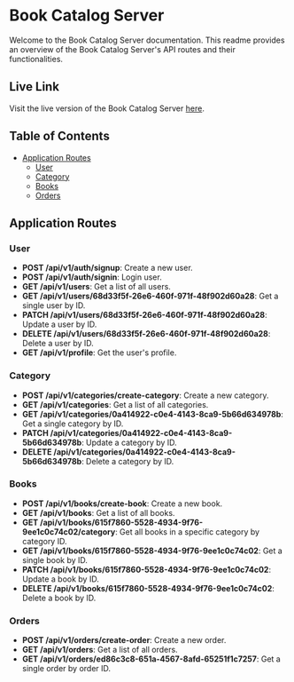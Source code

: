# Book Catalog Server

Welcome to the Book Catalog Server documentation. This readme provides an overview of the Book Catalog Server's API routes and their functionalities.

## Live Link
Visit the live version of the Book Catalog Server [here](https://book-catalog-server-lbr599tom-mh01-hasan.vercel.app).

## Table of Contents
- [Application Routes](#application-routes)
  - [User](#user)
  - [Category](#category)
  - [Books](#books)
  - [Orders](#orders)

## Application Routes

### User
- **POST /api/v1/auth/signup**: Create a new user.
- **POST /api/v1/auth/signin**: Login user.
- **GET /api/v1/users**: Get a list of all users.
- **GET /api/v1/users/68d33f5f-26e6-460f-971f-48f902d60a28**: Get a single user by ID.
- **PATCH /api/v1/users/68d33f5f-26e6-460f-971f-48f902d60a28**: Update a user by ID.
- **DELETE /api/v1/users/68d33f5f-26e6-460f-971f-48f902d60a28**: Delete a user by ID.
- **GET /api/v1/profile**: Get the user's profile.

### Category
- **POST /api/v1/categories/create-category**: Create a new category.
- **GET /api/v1/categories**: Get a list of all categories.
- **GET /api/v1/categories/0a414922-c0e4-4143-8ca9-5b66d634978b**: Get a single category by ID.
- **PATCH /api/v1/categories/0a414922-c0e4-4143-8ca9-5b66d634978b**: Update a category by ID.
- **DELETE /api/v1/categories/0a414922-c0e4-4143-8ca9-5b66d634978b**: Delete a category by ID.

### Books
- **POST /api/v1/books/create-book**: Create a new book.
- **GET /api/v1/books**: Get a list of all books.
- **GET /api/v1/books/615f7860-5528-4934-9f76-9ee1c0c74c02/category**: Get all books in a specific category by category ID.
- **GET /api/v1/books/615f7860-5528-4934-9f76-9ee1c0c74c02**: Get a single book by ID.
- **PATCH /api/v1/books/615f7860-5528-4934-9f76-9ee1c0c74c02**: Update a book by ID.
- **DELETE /api/v1/books/615f7860-5528-4934-9f76-9ee1c0c74c02**: Delete a book by ID.

### Orders
- **POST /api/v1/orders/create-order**: Create a new order.
- **GET /api/v1/orders**: Get a list of all orders.
- **GET /api/v1/orders/ed86c3c8-651a-4567-8afd-65251f1c7257**: Get a single order by order ID.


#
